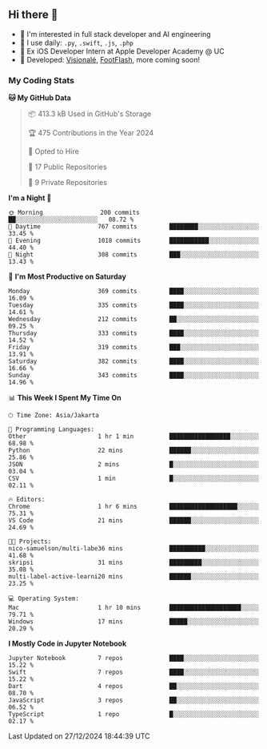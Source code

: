 ## Hi there 👋

- 🤖 I'm interested in full stack developer and AI engineering
- 🌱 I use daily: `.py`, `.swift`, `.js`, `.php`
- 🍎 Ex iOS Developer Intern at Apple Developer Academy @ UC
- 🔨 Developed: [Visionalé](https://apps.apple.com/id/app/visional%C3%A9/id6737191146), [FootFlash](https://apps.apple.com/id/app/footflash/id6550905078), more coming soon!

### My Coding Stats

<!--START_SECTION:waka-->
**🐱 My GitHub Data** 

> 📦 413.3 kB Used in GitHub's Storage 
 > 
> 🏆 475 Contributions in the Year 2024
 > 
> 💼 Opted to Hire
 > 
> 📜 17 Public Repositories 
 > 
> 🔑 9 Private Repositories 
 > 
**I'm a Night 🦉** 

```text
🌞 Morning                200 commits         ██░░░░░░░░░░░░░░░░░░░░░░░   08.72 % 
🌆 Daytime                767 commits         ████████░░░░░░░░░░░░░░░░░   33.45 % 
🌃 Evening                1018 commits        ███████████░░░░░░░░░░░░░░   44.40 % 
🌙 Night                  308 commits         ███░░░░░░░░░░░░░░░░░░░░░░   13.43 % 
```
📅 **I'm Most Productive on Saturday** 

```text
Monday                   369 commits         ████░░░░░░░░░░░░░░░░░░░░░   16.09 % 
Tuesday                  335 commits         ████░░░░░░░░░░░░░░░░░░░░░   14.61 % 
Wednesday                212 commits         ██░░░░░░░░░░░░░░░░░░░░░░░   09.25 % 
Thursday                 333 commits         ████░░░░░░░░░░░░░░░░░░░░░   14.52 % 
Friday                   319 commits         ███░░░░░░░░░░░░░░░░░░░░░░   13.91 % 
Saturday                 382 commits         ████░░░░░░░░░░░░░░░░░░░░░   16.66 % 
Sunday                   343 commits         ████░░░░░░░░░░░░░░░░░░░░░   14.96 % 
```


📊 **This Week I Spent My Time On** 

```text
🕑︎ Time Zone: Asia/Jakarta

💬 Programming Languages: 
Other                    1 hr 1 min          █████████████████░░░░░░░░   68.98 % 
Python                   22 mins             ██████░░░░░░░░░░░░░░░░░░░   25.86 % 
JSON                     2 mins              █░░░░░░░░░░░░░░░░░░░░░░░░   03.04 % 
CSV                      1 min               █░░░░░░░░░░░░░░░░░░░░░░░░   02.11 % 

🔥 Editors: 
Chrome                   1 hr 6 mins         ███████████████████░░░░░░   75.31 % 
VS Code                  21 mins             ██████░░░░░░░░░░░░░░░░░░░   24.69 % 

🐱‍💻 Projects: 
nico-samuelson/multi-labe36 mins             ██████████░░░░░░░░░░░░░░░   41.68 % 
skripsi                  31 mins             █████████░░░░░░░░░░░░░░░░   35.08 % 
multi-label-active-learni20 mins             ██████░░░░░░░░░░░░░░░░░░░   23.25 % 

💻 Operating System: 
Mac                      1 hr 10 mins        ████████████████████░░░░░   79.71 % 
Windows                  17 mins             █████░░░░░░░░░░░░░░░░░░░░   20.29 % 
```

**I Mostly Code in Jupyter Notebook** 

```text
Jupyter Notebook         7 repos             ████░░░░░░░░░░░░░░░░░░░░░   15.22 % 
Swift                    7 repos             ████░░░░░░░░░░░░░░░░░░░░░   15.22 % 
Dart                     4 repos             ██░░░░░░░░░░░░░░░░░░░░░░░   08.70 % 
JavaScript               3 repos             ██░░░░░░░░░░░░░░░░░░░░░░░   06.52 % 
TypeScript               1 repo              █░░░░░░░░░░░░░░░░░░░░░░░░   02.17 % 
```




 Last Updated on 27/12/2024 18:44:39 UTC
<!--END_SECTION:waka-->

<!--
**nico-samuelson/nico-samuelson** is a ✨ _special_ ✨ repository because its `README.md` (this file) appears on your GitHub profile.

Here are some ideas to get you started:

- 🔭 I’m currently working on ...
- 🌱 I’m currently learning ...
- 👯 I’m looking to collaborate on ...
- 🤔 I’m looking for help with ...
- 💬 Ask me about ...
- 📫 How to reach me: ...
- 😄 Pronouns: ...
- ⚡ Fun fact: ...
-->
